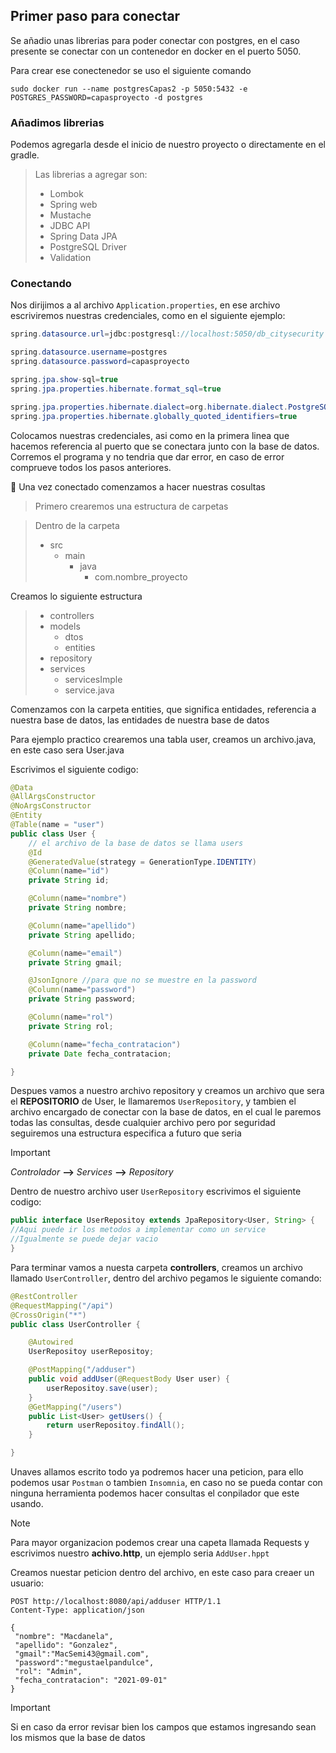 ## Primer paso para conectar

Se añadio unas librerias para poder conectar con postgres, en el caso presente se conectar con un contenedor en docker en el puerto 5050.

Para crear ese conectenedor se uso el siguiente comando

```terminal
sudo docker run --name postgresCapas2 -p 5050:5432 -e POSTGRES_PASSWORD=capasproyecto -d postgres 
```
### Añadimos librerias
Podemos agregarla desde el inicio de nuestro proyecto o directamente en el gradle.
> Las librerias a agregar son:
>* Lombok
>* Spring web
>* Mustache
>* JDBC API
>* Spring Data JPA
>* PostgreSQL Driver
>* Validation

### Conectando
Nos dirijimos a al archivo `Application.properties`, en ese archivo escriviremos nuestras credenciales, como en el siguiente ejemplo:
```java
spring.datasource.url=jdbc:postgresql://localhost:5050/db_citysecurity

spring.datasource.username=postgres
spring.datasource.password=capasproyecto

spring.jpa.show-sql=true
spring.jpa.properties.hibernate.format_sql=true

spring.jpa.properties.hibernate.dialect=org.hibernate.dialect.PostgreSQLDialect
spring.jpa.properties.hibernate.globally_quoted_identifiers=true
```
Colocamos nuestras credenciales, asi como en la primera linea que hacemos referencia al puerto que se conectara junto con la base de datos.
Corremos el programa y no tendria que dar error, en caso de error comprueve todos los pasos anteriores.

:tada: Una vez conectado comenzamos a hacer nuestras cosultas

>Primero crearemos una estructura de carpetas

> Dentro de la carpeta
> * src 
>   * main
>     * java 
>       * com.nombre_proyecto

Creamos lo siguiente estructura
> * controllers
> * models
>   * dtos
>   * entities
> * repository
> * services
>   *  servicesImple
>   *  service.java

Comenzamos con la carpeta entities, que significa entidades, referencia a nuestra base de datos, las entidades de
nuestra base de datos

Para ejemplo practico crearemos una tabla user,
creamos un archivo.java, en este caso sera User.java

Escrivimos el siguiente codigo:

```java
@Data
@AllArgsConstructor
@NoArgsConstructor
@Entity
@Table(name = "user")
public class User {
    // el archivo de la base de datos se llama users
    @Id
    @GeneratedValue(strategy = GenerationType.IDENTITY)
    @Column(name="id")
    private String id;

    @Column(name="nombre")
    private String nombre;

    @Column(name="apellido")
    private String apellido;

    @Column(name="email")
    private String gmail;

    @JsonIgnore //para que no se muestre en la password
    @Column(name="password")
    private String password;

    @Column(name="rol")
    private String rol;

    @Column(name="fecha_contratacion")
    private Date fecha_contratacion;

}
```

Despues vamos a nuestro archivo repository y creamos un archivo que sera el **REPOSITORIO** de User, le llamaremos `UserRepository`, 
y tambien el archivo encargado de conectar con la base de datos, en el cual le paremos todas las consultas, desde cualquier archivo
pero por seguridad seguiremos una estructura especifica a futuro que seria

> [!IMPORTANT]
>*Controlador* **-->** *Services* **-->** *Repository*

Dentro de nuestro archivo user `UserRepository` escrivimos el siguiente codigo:
```java
public interface UserRepositoy extends JpaRepository<User, String> {
//Aqui puede ir los metodos a implementar como un service
//Igualmente se puede dejar vacio    
}
```
Para terminar vamos a nuesta carpeta **controllers**, creamos un archivo llamado `UserController`,
dentro del archivo pegamos le siguiente comando:

```java
@RestController
@RequestMapping("/api")
@CrossOrigin("*")
public class UserController {

    @Autowired
    UserRepositoy userRepositoy;

    @PostMapping("/adduser")
    public void addUser(@RequestBody User user) {
        userRepositoy.save(user);
    }
    @GetMapping("/users")
    public List<User> getUsers() {
        return userRepositoy.findAll();
    }

}
```

Unaves allamos escrito todo ya podremos hacer una peticion, para ello podemos usar `Postman` o tambien `Insomnia`,
en caso no se pueda contar con ninguna herramienta podemos hacer consultas el conpilador que este usando.

> [!NOTE]
>Para mayor organizacion podemos crear una capeta llamada Requests y escrivimos nuestro **achivo.http**,
> un ejemplo seria `AddUser.hppt`

Creamos nuestar peticion dentro del archivo, en este caso para creaer un usuario:
 ```http request
 POST http://localhost:8080/api/adduser HTTP/1.1
Content-Type: application/json

{
  "nombre": "Macdanela",
  "apellido": "Gonzalez",
  "gmail":"MacSemi43@gmail.com",
  "password":"megustaelpandulce",
  "rol": "Admin",
  "fecha_contratacion": "2021-09-01"
}
 ```
> [!IMPORTANT]
>Si en caso da error revisar bien los campos que estamos ingresando sean los mismos que la base de datos



